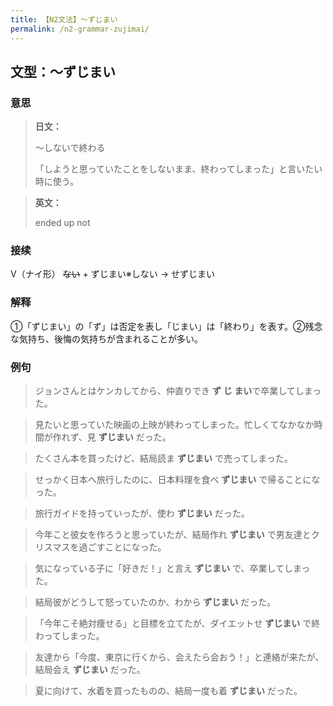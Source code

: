```yaml
---
title: 【N2文法】〜ずじまい
permalink: /n2-grammar-zujimai/
---
```


## 文型：〜ずじまい

### 意思

> **日文：**
> 
> 〜しないで終わる
> 
> 「しようと思っていたことをしないまま、終わってしまった」と言いたい時に使う。


> **英文：**
> 
> ended up not


### 接续

V（ナイ形） ~~ない~~ \+ ずじまい※しない → せずじまい

### 解释

①「ずじまい」の「ず」は否定を表し「じまい」は「終わり」を表す。②残念な気持ち、後悔の気持ちが含まれることが多い。

### 例句

> ジョンさんとはケンカしてから、仲直りでき **ず** **じ まい**で卒業してしまった。

> 見たいと思っていた映画の上映が終わってしまった。忙しくてなかなか時間が作れず、見 **ずじまい** だった。

> たくさん本を買ったけど、結局読ま **ずじまい** で売ってしまった。

> せっかく日本へ旅行したのに、日本料理を食べ **ずじまい** で帰ることになった。

> 旅行ガイドを持っていったが、使わ **ずじまい** だった。

> 今年こと彼女を作ろうと思っていたが、結局作れ **ずじまい** で男友達とクリスマスを過ごすことになった。

> 気になっている子に「好きだ！」と言え **ずじまい** で、卒業してしまった。

> 結局彼がどうして怒っていたのか、わから **ずじまい** だった。

> 「今年こそ絶対痩せる」と目標を立てたが、ダイエットせ **ずじまい** で終わってしまった。

> 友達から「今度、東京に行くから、会えたら会おう！」と連絡が来たが、結局会え **ずじまい** だった。

> 夏に向けて、水着を買ったものの、結局一度も着 **ずじまい** だった。

